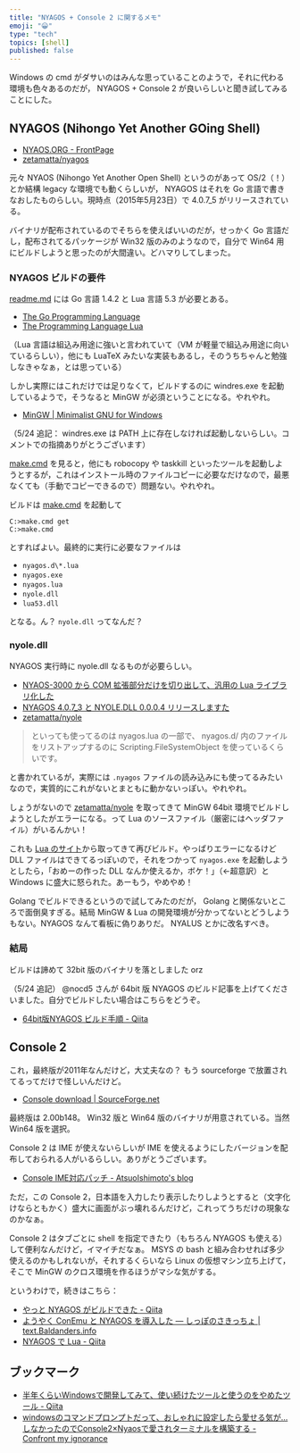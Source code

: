 ```yaml
---
title: "NYAGOS + Console 2 に関するメモ"
emoji: "😀"
type: "tech"
topics: [shell]
published: false
---
```

Windows の cmd がダサいのはみんな思っていることのようで，それに代わる環境も色々あるのだが， NYAGOS + Console 2 が良いらしいと聞き試してみることにした。

## NYAGOS (Nihongo Yet Another GOing Shell)

- [NYAOS.ORG - FrontPage](http://www.nyaos.org/)
- [zetamatta/nyagos](https://github.com/zetamatta/nyagos)

元々 NYAOS (Nihongo Yet Another Open Shell) というのがあって OS/2（！）とか結構 legacy な環境でも動くらしいが， NYAGOS はそれを Go 言語で書きなおしたものらしい。現時点（2015年5月23日）で 4.0.7_5 がリリースされている。

バイナリが配布されているのでそちらを使えばいいのだが，せっかく Go 言語だし，配布されてるパッケージが Win32 版のみのようなので，自分で Win64 用にビルドしようと思ったのが大間違い。どハマりしてしまった。

### NYAGOS ビルドの要件

[readme.md](https://github.com/zetamatta/nyagos/blob/master/readme.md) には Go 言語 1.4.2 と Lua 言語 5.3 が必要とある。

- [The Go Programming Language](https://golang.org/)
- [The Programming Language Lua](http://www.lua.org/)

（Lua 言語は組込み用途に強いと言われていて（VM が軽量で組込み用途に向いているらしい），他にも LuaTeX みたいな実装もあるし，そのうちちゃんと勉強しなきゃなぁ，とは思っている）

しかし実際にはこれだけでは足りなくて，ビルドするのに windres.exe を起動しているようで，そうなると MinGW が必須ということになる。やれやれ。

- [MinGW | Minimalist GNU for Windows](http://www.mingw.org/)

（5/24 追記： windres.exe は PATH 上に存在しなければ起動しないらしい。コメントでの指摘ありがとうございます）

[make.cmd](https://github.com/zetamatta/nyagos/blob/master/make.cmd) を見ると，他にも robocopy や taskkill といったツールを起動しようとするが，これはインストール時のファイルコピーに必要なだけなので，最悪なくても（手動でコピーできるので）問題ない。やれやれ。

ビルドは [make.cmd](https://github.com/zetamatta/nyagos/blob/master/make.cmd) を起動して

```shell
C:>make.cmd get
C:>make.cmd
```

とすればよい。最終的に実行に必要なファイルは

- `nyagos.d\*.lua`
- `nyagos.exe`
- `nyagos.lua`
- `nyole.dll`
- `lua53.dll`

となる。ん？ `nyole.dll` ってなんだ？

### nyole.dll

NYAGOS 実行時に nyole.dll なるものが必要らしい。

- [NYAOS-3000 から COM 拡張部分だけを切り出して、汎用の Lua ライブラリ化した](http://nyaos.org/d/index.cgi?p=%282015.04.07%29+0859#p1)
- [NYAGOS 4.0.7_3 と NYOLE.DLL 0.0.0.4 リリースしますた](http://nyaos.org/d/index.cgi?p=%282015.04.19%29+1046)
- [zetamatta/nyole](https://github.com/zetamatta/nyole)

> といっても使ってるのは nyagos.lua の一部で、 nyagos.d/ 内のファイルをリストアップするのに Scripting.FileSystemObject を使っているくらいです。

と書かれているが，実際には `.nyagos` ファイルの読み込みにも使ってるみたいなので，実質的にこれがないとまともに動かないっぽい。やれやれ。

しょうがないので [zetamatta/nyole](https://github.com/zetamatta/nyole) を取ってきて MinGW 64bit 環境でビルドしようとしたがエラーになる。って Lua のソースファイル（厳密にはヘッダファイル）がいるんかい！

これも [Lua のサイト](http://www.lua.org/)から取ってきて再びビルド。やっぱりエラーになるけど DLL ファイルはできてるっぽいので，それをつかって `nyagos.exe` を起動しようとしたら，「おめーの作った DLL なんか使えるか，ボケ！」（←超意訳）と Windows に盛大に怒られた。あーもう，やめやめ！

Golang でビルドできるというので試してみたのだが， Golang と関係ないところで面倒臭すぎる。結局 MinGW & Lua の開発環境が分かってないとどうしようもない。NYAGOS なんて看板に偽りありだ。 NYALUS とかに改名すべき。

### 結局

ビルドは諦めて 32bit 版のバイナリを落としました orz

（5/24 追記） @nocd5 さんが 64bit 版 NYAGOS のビルド記事を上げてくださいました。自分でビルドしたい場合はこちらをどうぞ。

- [64bit版NYAGOS ビルド手順 - Qiita](http://qiita.com/nocd5/items/a612d69513cdb9a5dda7)

## Console 2

これ，最終版が2011年なんだけど，大丈夫なの？ もう sourceforge で放置されてるってだけで怪しいんだけど。

- [Console download | SourceForge.net](http://sourceforge.net/projects/console/)

最終版は 2.00b148。 Win32 版と Win64 版のバイナリが用意されている。当然 Win64 版を選択。

Console 2 は IME が使えないらしいが IME を使えるようにしたバージョンを配布しておられる人がいるらしい。ありがとうございます。

- [Console IME対応パッチ - AtsuoIshimoto's blog](http://www.gembook.org/console-ime-patch.html)

ただ，この Console 2，日本語を入力したり表示したりしようとすると（文字化けならともかく）盛大に画面がぶっ壊れるんだけど，これってうちだけの現象なのかなぁ。

Console 2 はタブごとに shell を指定できたり（もちろん NYAGOS も使える）して便利なんだけど，イマイチだなぁ。 MSYS の bash と組み合わせれば多少使えるのかもしれないが，それするくらいなら Linux の仮想マシン立ち上げて，そこで MinGW のクロス環境を作るほうがマシな気がする。

というわけで，続きはこちら：

- [やっと NYAGOS がビルドできた - Qiita](http://qiita.com/spiegel-im-spiegel/items/9c11acf72fa38ef379f8)
- [ようやく ConEmu と NYAGOS を導入した — しっぽのさきっちょ | text.Baldanders.info](http://text.baldanders.info/remark/2015/conemu-and-nyagos/)
- [NYAGOS で Lua - Qiita](http://qiita.com/spiegel-im-spiegel/items/dac2f4c1dc2ec9bb5e7d)

## ブックマーク

- [半年くらいWindowsで開発してみて、使い続けたツールと使うのをやめたツール - Qiita](http://qiita.com/kikuchy/items/c47624843e1f5431ee69)
- [windowsのコマンドプロンプトだって、おしゃれに設定したら愛せる気が…しなかったのでConsole2×Nyaosで愛されターミナルを構築する - Confront my ignorance](http://tenten0213.hatenablog.com/entry/2013/10/01/010808)

